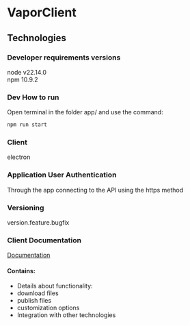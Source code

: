 # VaporClient

## Technologies

### Developer requirements versions
node v22.14.0 \
npm 10.9.2

### Dev How to run
Open terminal in the folder app/ and use the command:
```bash
npm run start
```

### Client

electron

### Application User Authentication

Through the app connecting to the API using the https method

### Versioning

version.feature.bugfix

### Client Documentation

[Documentation](Documentation.md)

#### Contains:

- Details about functionality:
- download files
- publish files
- customization options
- Integration with other technologies
